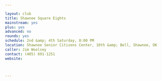 ```yaml
---

layout: club
title: Shawnee Square Eights
mainstream: yes
plus: yes
advanced: no
rounds: yes
schedule: 2nd &amp; 4th Saturday, 8:00 PM
location: Shawnee Senior Citizens Center, 10th &amp; Bell, Shawnee, OK
caller: Jim Woolsey
contact: (405) 691-1251
website: 



---
```


